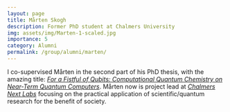 ```yaml
---
layout: page
title: Mårten Skogh
description: Former PhD student at Chalmers University
img: assets/img/Marten-1-scaled.jpg
importance: 5
category: Alumni 
permalink: /group/alumni/marten/
---
```


I co-supervised Mårten in the second part of his PhD thesis, with the amazing title: <a href='https://research.chalmers.se/en/publication/538022'><i>For a Fistful of Qubits: Computational Quantum Chemistry on Near-Term Quantum Computers</i><a>. 
Mårten now is project lead at <a href='https://chalmersnextlabs.se/staff/'><i>Chalmers Next Labs</i></a> focusing on the practical application of scientific/quantum research for the benefit of society.


